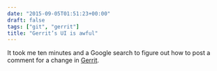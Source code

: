 ```yaml
---
date: "2015-09-05T01:51:23+00:00"
draft: false
tags: ["git", "gerrit"]
title: "Gerrit’s UI is awful"
---
```

It took me ten minutes and a Google search to figure out how to post a comment for a change in [Gerrit](https://www.gerritcodereview.com).

